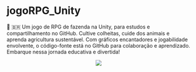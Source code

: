 # jogoRPG_Unity
🧠 🇧🇷  Um jogo de RPG de fazenda na Unity, para estudos e compartilhamento no GitHub. Cultive colheitas, cuide dos animais e aprenda agricultura sustentável. Com gráficos encantadores e jogabilidade envolvente, o código-fonte está no GitHub para colaboração e aprendizado. Embarque nessa jornada educativa e divertida!

<div align="center">
<img max-width="500" src= "https://user-images.githubusercontent.com/89322549/170995667-a311defe-cfc7-4949-8fe9-a65b68c85446.gif](https://user-images.githubusercontent.com/89424721/236944968-7c909077-f04d-4f02-846c-43b2eb71fe4e.mp4" />
 </div>





